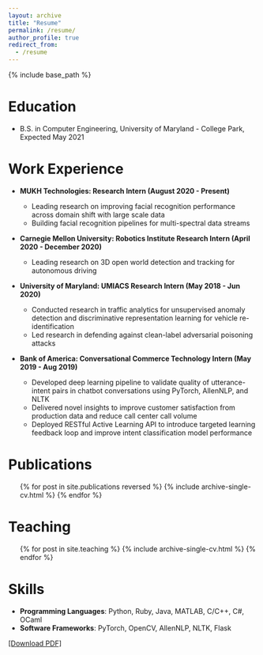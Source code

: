 ```yaml
---
layout: archive
title: "Resume"
permalink: /resume/
author_profile: true
redirect_from:
  - /resume
---
```


{% include base_path %}

Education
======
* B.S. in Computer Engineering, University of Maryland - College Park, Expected May 2021

Work Experience
======
* **MUKH Technologies: Research Intern (August 2020 - Present)**
  * Leading research on improving facial recognition performance across domain shift with large scale data
  * Building facial recognition pipelines for multi-spectral data streams

* **Carnegie Mellon University: Robotics Institute Research Intern (April 2020 - December 2020)**
  * Leading research on 3D open world detection and tracking for autonomous driving
  
* **University of Maryland: UMIACS Research Intern (May 2018 - Jun 2020)**
  * Conducted research in traffic analytics for unsupervised anomaly detection and discriminative representation learning for vehicle re-identification
  * Led research in defending against clean-label adversarial poisoning attacks

* **Bank of America: Conversational Commerce Technology Intern (May 2019 - Aug 2019)**
  * Developed deep learning pipeline to validate quality of utterance-intent pairs in chatbot conversations using PyTorch, AllenNLP, and NLTK
  * Delivered novel insights to improve customer satisfaction from production data and reduce call center call volume
  * Deployed RESTful Active Learning API to introduce targeted learning feedback loop and improve intent classification model performance

Publications
======
  <ul>{% for post in site.publications reversed %}
    {% include archive-single-cv.html %}
  {% endfor %}</ul>
  
Teaching
======
  <ul>{% for post in site.teaching %}
    {% include archive-single-cv.html %}
  {% endfor %}</ul>

Skills
======
* **Programming Languages**: Python, Ruby, Java, MATLAB, C/C++, C#, OCaml
* **Software Frameworks**: PyTorch, OpenCV, AllenNLP, NLTK, Flask


[[Download PDF]](http://neeharperi.com/files/NeeharResume.pdf)